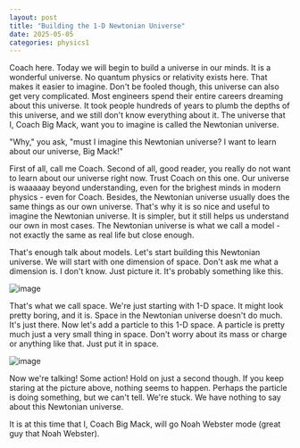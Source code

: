 ```yaml
---
layout: post
title: "Building the 1-D Newtonian Universe"
date: 2025-05-05
categories: physics1
---
```


  Coach here. Today we will begin to build a universe in our minds. It is a wonderful universe. No quantum physics or relativity exists here. That makes it easier to imagine. Don't be fooled though, this universe can also get very complicated. Most engineers spend their entire careers dreaming about this universe. It took people hundreds of years to plumb the depths of this universe, and we still don't know everything about it. The universe that I, Coach Big Mack, want you to imagine is called the Newtonian universe.  

  "Why," you ask, "must I imagine this Newtonian universe? I want to learn about our universe, Big Mack!"

  First of all, call me Coach. Second of all, good reader, you really do not want to learn about our universe right now. Trust Coach on this one. Our universe is waaaaay beyond understanding, even for the brighest minds in modern physics - even for Coach. Besides, the Newtonian universe usually does the same things as our own universe. That's why it is so nice and useful to imagine the Newtonian universe. It is simpler, but it still helps us understand our own in most cases. The Newtonian universe is what we call a model - not exactly the same as real life but close enough.

  That's enough talk about models. Let's start building this Newtonian universe. We will start with one dimension of space. Don't ask me what a dimension is. I don't know. Just picture it. It's probably something like this.

![image](https://github.com/user-attachments/assets/edec17b7-253b-401a-850c-aa8cde61ff2f)


That's what we call space. We're just starting with 1-D space. It might look pretty boring, and it is. Space in the Newtonian universe doesn't do much. It's just there. Now let's add a particle to this 1-D space. A particle is pretty much just a very small thing in space. Don't worry about its mass or charge or anything like that. Just put it in space.

![image](https://github.com/user-attachments/assets/17b1bf47-8ee0-43b7-be27-61500b0437dd)

Now we're talking! Some action! Hold on just a second though. If you keep staring at the picture above, nothing seems to happen. Perhaps the particle is doing something, but we can't tell. We're stuck. We have nothing to say about this Newtonian universe.

It is at this time that I, Coach Big Mack, will go Noah Webster mode (great guy that Noah Webster).  

